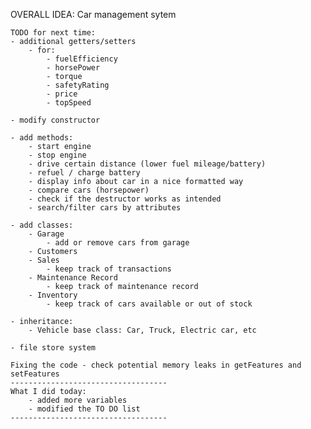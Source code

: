 OVERALL IDEA: Car management sytem

    TODO for next time:
    - additional getters/setters
        - for:
            - fuelEfficiency
            - horsePower
            - torque
            - safetyRating
            - price
            - topSpeed

    - modify constructor

    - add methods:
        - start engine
        - stop engine
        - drive certain distance (lower fuel mileage/battery)
        - refuel / charge battery
        - display info about car in a nice formatted way
        - compare cars (horsepower)
        - check if the destructor works as intended
        - search/filter cars by attributes

    - add classes:
        - Garage
            - add or remove cars from garage
        - Customers
        - Sales
            - keep track of transactions
        - Maintenance Record
            - keep track of maintenance record
        - Inventory
            - keep track of cars available or out of stock

    - inheritance:
        - Vehicle base class: Car, Truck, Electric car, etc

    - file store system

    Fixing the code - check potential memory leaks in getFeatures and setFeatures
    -----------------------------------
    What I did today:
        - added more variables
        - modified the TO DO list
    -----------------------------------
